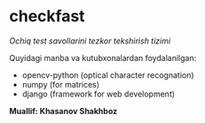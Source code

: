 # checkfast

*Ochiq test savollarini tezkor tekshirish tizimi* 

Quyidagi manba va kutubxonalardan foydalanilgan:

- opencv-python (optical character recognation)
- numpy (for matrices)
- django (framework for web development)



**Muallif: Khasanov Shakhboz**
